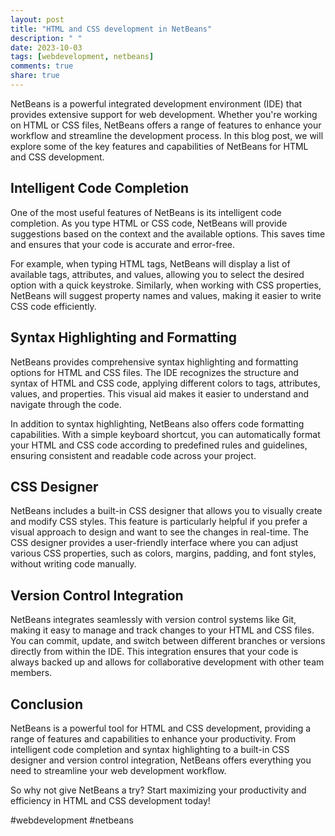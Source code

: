 ```yaml
---
layout: post
title: "HTML and CSS development in NetBeans"
description: " "
date: 2023-10-03
tags: [webdevelopment, netbeans]
comments: true
share: true
---
```


NetBeans is a powerful integrated development environment (IDE) that provides extensive support for web development. Whether you're working on HTML or CSS files, NetBeans offers a range of features to enhance your workflow and streamline the development process. In this blog post, we will explore some of the key features and capabilities of NetBeans for HTML and CSS development.

## Intelligent Code Completion

One of the most useful features of NetBeans is its intelligent code completion. As you type HTML or CSS code, NetBeans will provide suggestions based on the context and the available options. This saves time and ensures that your code is accurate and error-free.

For example, when typing HTML tags, NetBeans will display a list of available tags, attributes, and values, allowing you to select the desired option with a quick keystroke. Similarly, when working with CSS properties, NetBeans will suggest property names and values, making it easier to write CSS code efficiently.

## Syntax Highlighting and Formatting

NetBeans provides comprehensive syntax highlighting and formatting options for HTML and CSS files. The IDE recognizes the structure and syntax of HTML and CSS code, applying different colors to tags, attributes, values, and properties. This visual aid makes it easier to understand and navigate through the code.

In addition to syntax highlighting, NetBeans also offers code formatting capabilities. With a simple keyboard shortcut, you can automatically format your HTML and CSS code according to predefined rules and guidelines, ensuring consistent and readable code across your project.

## CSS Designer

NetBeans includes a built-in CSS designer that allows you to visually create and modify CSS styles. This feature is particularly helpful if you prefer a visual approach to design and want to see the changes in real-time. The CSS designer provides a user-friendly interface where you can adjust various CSS properties, such as colors, margins, padding, and font styles, without writing code manually.

## Version Control Integration

NetBeans integrates seamlessly with version control systems like Git, making it easy to manage and track changes to your HTML and CSS files. You can commit, update, and switch between different branches or versions directly from within the IDE. This integration ensures that your code is always backed up and allows for collaborative development with other team members.

## Conclusion

NetBeans is a powerful tool for HTML and CSS development, providing a range of features and capabilities to enhance your productivity. From intelligent code completion and syntax highlighting to a built-in CSS designer and version control integration, NetBeans offers everything you need to streamline your web development workflow.

So why not give NetBeans a try? Start maximizing your productivity and efficiency in HTML and CSS development today!

#webdevelopment #netbeans